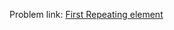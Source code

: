 Problem link: <a href = "https://www.interviewbit.com/old/problems/first-repeating-element/">First Repeating element</a>